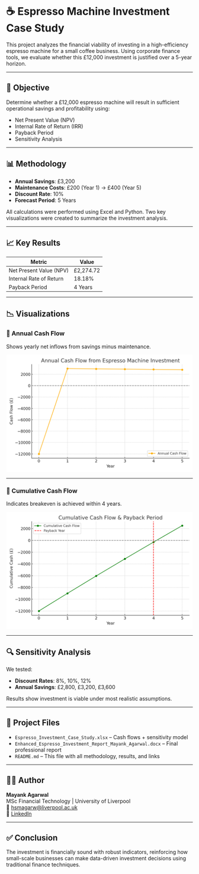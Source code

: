 
# ☕ Espresso Machine Investment Case Study

This project analyzes the financial viability of investing in a high-efficiency espresso machine for a small coffee business. Using corporate finance tools, we evaluate whether this £12,000 investment is justified over a 5-year horizon.

---

## 🎯 Objective

Determine whether a £12,000 espresso machine will result in sufficient operational savings and profitability using:
- Net Present Value (NPV)
- Internal Rate of Return (IRR)
- Payback Period
- Sensitivity Analysis

---

## 📊 Methodology

- **Annual Savings**: £3,200  
- **Maintenance Costs**: £200 (Year 1) → £400 (Year 5)  
- **Discount Rate**: 10%  
- **Forecast Period**: 5 Years

All calculations were performed using Excel and Python. Two key visualizations were created to summarize the investment analysis.

---

## 📈 Key Results

| Metric                    | Value     |
|---------------------------|-----------|
| Net Present Value (NPV)   | £2,274.72 |
| Internal Rate of Return   | 18.18%    |
| Payback Period            | 4 Years   |

---

## 📉 Visualizations

### 📌 Annual Cash Flow
Shows yearly net inflows from savings minus maintenance.

![Annual Cash Flow](Annual_Cash_Flow_Chart.png)

---

### 📌 Cumulative Cash Flow
Indicates breakeven is achieved within 4 years.

![Cumulative Cash Flow](Cumulative_Cash_Flow_Chart.png)

---

## 🔍 Sensitivity Analysis

We tested:
- **Discount Rates**: 8%, 10%, 12%
- **Annual Savings**: £2,800, £3,200, £3,600

Results show investment is viable under most realistic assumptions.

---

## 📁 Project Files

- `Espresso_Investment_Case_Study.xlsx` – Cash flows + sensitivity model
- `Enhanced_Espresso_Investment_Report_Mayank_Agarwal.docx` – Final professional report
- `README.md` – This file with all methodology, results, and links

---

## 👨‍💼 Author

**Mayank Agarwal**  
MSc Financial Technology | University of Liverpool  
📧 hsmagarw@liverpool.ac.uk  
🔗 [LinkedIn](https://www.linkedin.com/in/mayank-agarwal-fintech/)

---

## ✅ Conclusion

The investment is financially sound with robust indicators, reinforcing how small-scale businesses can make data-driven investment decisions using traditional finance techniques.

